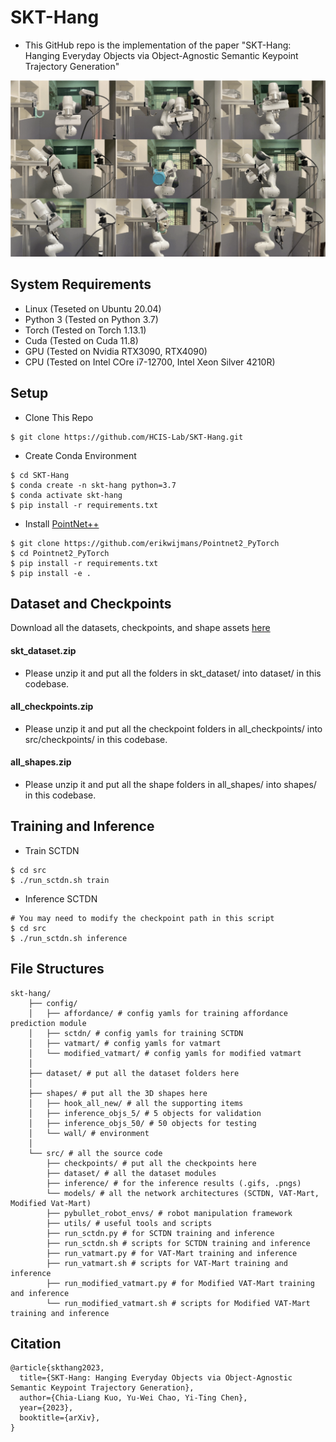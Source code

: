 # SKT-Hang

- This GitHub repo is the implementation of the paper "SKT-Hang: Hanging Everyday Objects via Object-Agnostic Semantic Keypoint Trajectory Generation"

![SKT-Hang](images/teaser.png)

## System Requirements
- Linux (Teseted on Ubuntu 20.04)
- Python 3 (Tested on Python 3.7)
- Torch (Tested on Torch 1.13.1)
- Cuda (Tested on Cuda 11.8)
- GPU (Tested on Nvidia RTX3090, RTX4090)
- CPU (Tested on Intel COre i7-12700, Intel Xeon Silver 4210R)

## Setup
- Clone This Repo
```
$ git clone https://github.com/HCIS-Lab/SKT-Hang.git
```
- Create Conda Environment
```
$ cd SKT-Hang
$ conda create -n skt-hang python=3.7
$ conda activate skt-hang
$ pip install -r requirements.txt
```
- Install [PointNet++](https://github.com/erikwijmans/Pointnet2_PyTorch)
```
$ git clone https://github.com/erikwijmans/Pointnet2_PyTorch
$ cd Pointnet2_PyTorch
$ pip install -r requirements.txt
$ pip install -e .
```

## Dataset and Checkpoints
Download all the datasets, checkpoints, and shape assets [here](https://nycu1-my.sharepoint.com/:f:/g/personal/ychen_m365_nycu_edu_tw/Evo5W5e0uV1AiO5LWKmQH08BQU0ZjQDPfVRSMi9SD3nykg?e=C77qm3)

#### skt_dataset.zip
- Please unzip it and put all the folders in skt_dataset/ into dataset/ in this codebase.

#### all_checkpoints.zip
- Please unzip it and put all the checkpoint folders in all_checkpoints/ into src/checkpoints/ in this codebase.

#### all_shapes.zip
- Please unzip it and put all the shape folders in all_shapes/ into shapes/ in this codebase.

## Training and Inference

- Train SCTDN
```
$ cd src
$ ./run_sctdn.sh train
```

- Inference SCTDN
```
# You may need to modify the checkpoint path in this script
$ cd src
$ ./run_sctdn.sh inference
```

## File Structures
```
skt-hang/
    ├── config/
    │   ├── affordance/ # config yamls for training affordance prediction module
    │   ├── sctdn/ # config yamls for training SCTDN
    │   ├── vatmart/ # config yamls for vatmart
    │   └── modified_vatmart/ # config yamls for modified vatmart
    │
    ├── dataset/ # put all the dataset folders here
    │
    ├── shapes/ # put all the 3D shapes here
    │   ├── hook_all_new/ # all the supporting items
    │   ├── inference_objs_5/ # 5 objects for validation
    │   ├── inference_objs_50/ # 50 objects for testing
    │   └── wall/ # environment
    │
    └── src/ # all the source code
        ├── checkpoints/ # put all the checkpoints here
        ├── dataset/ # all the dataset modules
        ├── inference/ # for the inference results (.gifs, .pngs)
        └── models/ # all the network architectures (SCTDN, VAT-Mart, Modified Vat-Mart)
        ├── pybullet_robot_envs/ # robot manipulation framework
        ├── utils/ # useful tools and scripts
        ├── run_sctdn.py # for SCTDN training and inference
        ├── run_sctdn.sh # scripts for SCTDN training and inference
        ├── run_vatmart.py # for VAT-Mart training and inference
        ├── run_vatmart.sh # scripts for VAT-Mart training and inference
        ├── run_modified_vatmart.py # for Modified VAT-Mart training and inference
        └── run_modified_vatmart.sh # scripts for Modified VAT-Mart training and inference

```

## Citation
```
@article{skthang2023,
  title={SKT-Hang: Hanging Everyday Objects via Object-Agnostic Semantic Keypoint Trajectory Generation},
  author={Chia-Liang Kuo, Yu-Wei Chao, Yi-Ting Chen},
  year={2023},
  booktitle={arXiv},
}
```

